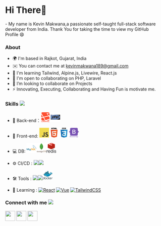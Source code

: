 Hi There👋
=============

\- My name is Kevin Makwana,a passionate self-taught full-stack software developer from India. Thank You for taking the time to view my GitHub Profile :smile:

### About

* 🌍  I'm based in Rajkot, Gujarat, India
* ✉️  You can contact me at [kevinmakwana189@gmail.com](mailto:kevinmakwana189@gmail.com)
* 🧠  I'm learning Tailwind, Alpine.js, Livewire, React.js
* 🤝  I'm open to collaborating on PHP, Laravel
* 👯  I’m looking to collaborate on Projects
* ⚡  Innovating, Executing, Collaborating and Having Fun is motivate me.

### Skills <img src = "https://github.githubassets.com/images/icons/emoji/unicode/1f6e0.png" width = '32px'>

- 🔭 Back-end：<a href="https://laravel.com/" target="_blank" rel="noreferrer"><img width='32px' src='https://raw.githubusercontent.com/devicons/devicon/master/icons/laravel/laravel-plain-wordmark.svg' alt='Lavarel'></a><a href="https://www.php.net/" target="_blank" rel="noreferrer"><img width='32px' src='https://raw.githubusercontent.com/devicons/devicon/master/icons/php/php-original.svg' alt='PHP'></a>
         
- 🔭 Front-end: <a href="https://developer.mozilla.org/en-US/docs/Web/JavaScript" target="_blank" rel="noreferrer"><img width='32px' src='https://raw.githubusercontent.com/devicons/devicon/master/icons/javascript/javascript-original.svg' alt='Javascript'></a><a href="https://developer.mozilla.org/en-US/docs/Glossary/HTML5" target="_blank" rel="noreferrer"><img width='32px' src='https://raw.githubusercontent.com/devicons/devicon/master/icons/html5/html5-original-wordmark.svg' alt='HTML'></a><a href="https://www.w3.org/TR/CSS/#css" target="_blank" rel="noreferrer"><img width='32px' src='https://raw.githubusercontent.com/devicons/devicon/master/icons/css3/css3-original-wordmark.svg' alt='CSS'></a><a href="https://getbootstrap.com/" target="_blank" rel="noreferrer"><img width='32px' src='https://raw.githubusercontent.com/devicons/devicon/master/icons/bootstrap/bootstrap-plain-wordmark.svg' alt='Bootstrap'></a>
      
- 💻 DB: <a href="https://www.mysql.com/" target="_blank" rel="noreferrer"><img width='32px' src='https://raw.githubusercontent.com/devicons/devicon/master/icons/mysql/mysql-original-wordmark.svg'></a><a href="https://www.mongodb.com/" target="_blank" rel="noreferrer"><img width='32px' src='https://raw.githubusercontent.com/devicons/devicon/master/icons/mongodb/mongodb-original-wordmark.svg'></a><a href="https://redis.io/" target="_blank" rel="noreferrer"><img width='32px' src='https://raw.githubusercontent.com/devicons/devicon/master/icons/redis/redis-original-wordmark.svg'></a>
      
- ⚙️ CI/CD : <a href="https://git-scm.com/" target="_blank" rel="noreferrer"><img width='32px' src='https://www.vectorlogo.zone/logos/git-scm/git-scm-icon.svg'></a><a href="https://circleci.com/" target="_blank" rel="noreferrer"><img width='32px' src='https://www.vectorlogo.zone/logos/circleci/circleci-icon.svg'></a>
      
- 🛠️ Tools : <a href="https://code.visualstudio.com/" target="_blank" rel="noreferrer"><img width='32px' src='https://cdn.jsdelivr.net/gh/devicons/devicon/icons/vscode/vscode-original.svg'></a><a href="https://www.postman.com/" target="_blank" rel="noreferrer"><img width='32px' src='https://www.vectorlogo.zone/logos/getpostman/getpostman-icon.svg'></a><a href="https://www.docker.com/" target="_blank" rel="noreferrer"><img width='32px' src='https://raw.githubusercontent.com/devicons/devicon/master/icons/docker/docker-original-wordmark.svg'></a>
      
- 🌱 Learning : <a href="https://reactjs.org/" target="_blank" rel="noreferrer"><img src="https://raw.githubusercontent.com/danielcranney/readme-generator/main/public/icons/skills/react-colored.svg" width="36" height="36" alt="React" /></a>
<a href="https://vuejs.org/" target="_blank" rel="noreferrer"><img src="https://avatars.githubusercontent.com/u/6128107?s=60&v=4" width="36" height="36" alt="Vue" /></a>
<a href="https://tailwindcss.com/" target="_blank" rel="noreferrer"><img src="https://raw.githubusercontent.com/danielcranney/readme-generator/main/public/icons/skills/tailwindcss-colored.svg" width="36" height="36" alt="TailwindCSS" /></a>
 

### Connect with me <img src='https://raw.githubusercontent.com/ShahriarShafin/ShahriarShafin/main/Assets/handshake.gif' style="width: 50px;">
<p align="left"> <a href="https://www.github.com/kevinmakwana" target="_blank" rel="noreferrer"><img src="https://raw.githubusercontent.com/danielcranney/readme-generator/main/public/icons/socials/github.svg" width="32" height="32" /></a> <a href="https://www.linkedin.com/in/kevin-makwana-986b03a8" target="_blank" rel="noreferrer"><img src="https://raw.githubusercontent.com/danielcranney/readme-generator/main/public/icons/socials/linkedin.svg" width="32" height="32" /></a> <a href="https://www.twitter.com/kevinmakwana189" target="_blank" rel="noreferrer"><img src="https://raw.githubusercontent.com/danielcranney/readme-generator/main/public/icons/socials/twitter.svg" width="32" height="32" /></a></p>
